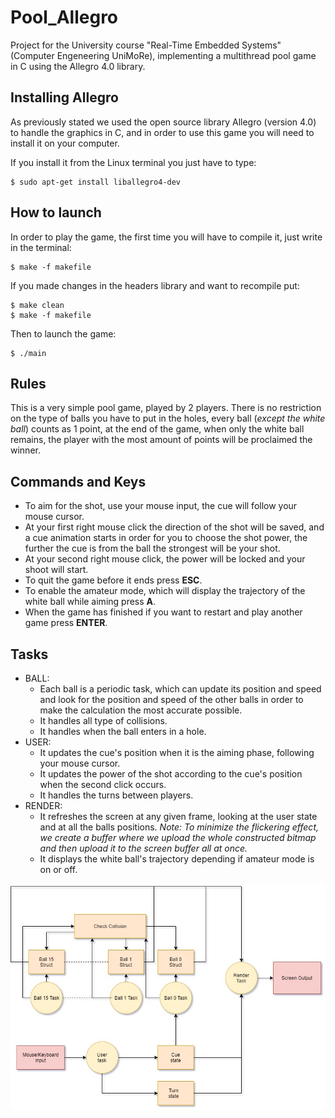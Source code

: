 # Pool_Allegro
Project for the University course "Real-Time Embedded Systems" (Computer Engeneering UniMoRe), implementing a multithread pool game in C using the Allegro 4.0 library.

## Installing Allegro
As previously stated we used the open source library Allegro (version 4.0) to handle the graphics in C, and in order to use this game you will need to install it on your computer. 

If you install it from the Linux terminal you just have to type:

```
$ sudo apt-get install liballegro4-dev
```

## How to launch
In order to play the game, the first time you will have to compile it, just write in the terminal:
```
$ make -f makefile
```
If you made changes in the headers library and want to recompile put:
``` 
$ make clean
$ make -f makefile
```
Then to launch the game:
```
$ ./main
```
## Rules
This is a very simple pool game, played by 2 players.
There is no restriction on the type of balls you have to put in the holes, every ball (*except the white ball*) counts as 1 point, at the end of the game, when only the white ball remains, the player with the most amount of points will be proclaimed the winner.

## Commands and Keys

* To aim for the shot, use your mouse input, the cue will follow your mouse cursor.
* At your first right mouse click the direction of the shot will be saved, and a cue animation starts in order for you to choose the shot power, the further the cue is from the ball the strongest will be your shot.
* At your second right mouse click, the power will be locked and your shoot will start.
* To quit the game before it ends press **ESC**.
* To enable the amateur mode, which will display the trajectory of the white ball while aiming press **A**.
* When the game has finished if you want to restart and play another game press **ENTER**.
## Tasks
* BALL:
    - Each ball is a periodic task, which can update its position and speed and look for the position and speed of the other balls in order to make the calculation the most accurate possible.
    - It handles all type of collisions.
    - It handles when the ball enters in a hole.
* USER:
    - It updates the cue's position when it is the aiming phase, following your mouse cursor.
    - It updates the power of the shot according to the cue's position when the second click occurs.
    - It handles the turns between players.
* RENDER:
    - It refreshes the screen at any given frame, looking at the user state and at all the balls positions.
    *Note: To minimize the flickering effect, we create a buffer where we upload the whole constructed bitmap and then upload it to the screen buffer all at once.*
    - It displays the white ball's trajectory depending if amateur mode is on or off.

![alt text](img/Task_Diagram.jpg)
